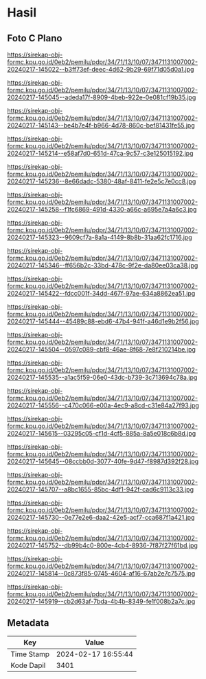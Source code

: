 # Hasil

## Foto C Plano

https://sirekap-obj-formc.kpu.go.id/0eb2/pemilu/pdpr/34/71/13/10/07/3471131007002-20240217-145022--b3ff73ef-deec-4d62-9b29-69f71d05d0a1.jpg

https://sirekap-obj-formc.kpu.go.id/0eb2/pemilu/pdpr/34/71/13/10/07/3471131007002-20240217-145045--adeda17f-8909-4beb-922e-0e081cf19b35.jpg

https://sirekap-obj-formc.kpu.go.id/0eb2/pemilu/pdpr/34/71/13/10/07/3471131007002-20240217-145143--be4b7e4f-b966-4d78-860c-bef81431fe55.jpg

https://sirekap-obj-formc.kpu.go.id/0eb2/pemilu/pdpr/34/71/13/10/07/3471131007002-20240217-145214--e58af7d0-651d-47ca-9c57-c3e125015192.jpg

https://sirekap-obj-formc.kpu.go.id/0eb2/pemilu/pdpr/34/71/13/10/07/3471131007002-20240217-145236--8e66dadc-5380-48af-8411-fe2e5c7e0cc8.jpg

https://sirekap-obj-formc.kpu.go.id/0eb2/pemilu/pdpr/34/71/13/10/07/3471131007002-20240217-145258--f1fc6869-491d-4330-a66c-a695e7a4a6c3.jpg

https://sirekap-obj-formc.kpu.go.id/0eb2/pemilu/pdpr/34/71/13/10/07/3471131007002-20240217-145323--9609cf7a-8a1a-4149-8b8b-31aa62fc1716.jpg

https://sirekap-obj-formc.kpu.go.id/0eb2/pemilu/pdpr/34/71/13/10/07/3471131007002-20240217-145346--ff656b2c-33bd-478c-9f2e-da80ee03ca38.jpg

https://sirekap-obj-formc.kpu.go.id/0eb2/pemilu/pdpr/34/71/13/10/07/3471131007002-20240217-145422--fdcc001f-34dd-467f-97ae-634a8862ea51.jpg

https://sirekap-obj-formc.kpu.go.id/0eb2/pemilu/pdpr/34/71/13/10/07/3471131007002-20240217-145444--45489c88-ebd6-47b4-941f-a46d1e9b2f56.jpg

https://sirekap-obj-formc.kpu.go.id/0eb2/pemilu/pdpr/34/71/13/10/07/3471131007002-20240217-145504--0597c089-cbf8-46ae-8f68-7e8f210214be.jpg

https://sirekap-obj-formc.kpu.go.id/0eb2/pemilu/pdpr/34/71/13/10/07/3471131007002-20240217-145535--a1ac5f59-06e0-43dc-b739-3c713694c78a.jpg

https://sirekap-obj-formc.kpu.go.id/0eb2/pemilu/pdpr/34/71/13/10/07/3471131007002-20240217-145556--c470c066-e00a-4ec9-a8cd-c31e84a27f93.jpg

https://sirekap-obj-formc.kpu.go.id/0eb2/pemilu/pdpr/34/71/13/10/07/3471131007002-20240217-145615--03295c05-cf1d-4cf5-885a-8a5e018c6b8d.jpg

https://sirekap-obj-formc.kpu.go.id/0eb2/pemilu/pdpr/34/71/13/10/07/3471131007002-20240217-145645--08ccbb0d-3077-40fe-9d47-f8987d392f28.jpg

https://sirekap-obj-formc.kpu.go.id/0eb2/pemilu/pdpr/34/71/13/10/07/3471131007002-20240217-145707--a8bc1655-85bc-4df1-942f-cad6c9113c33.jpg

https://sirekap-obj-formc.kpu.go.id/0eb2/pemilu/pdpr/34/71/13/10/07/3471131007002-20240217-145730--0e77e2e6-daa2-42e5-acf7-cca687f1a421.jpg

https://sirekap-obj-formc.kpu.go.id/0eb2/pemilu/pdpr/34/71/13/10/07/3471131007002-20240217-145752--db99b4c0-800e-4cb4-8936-7f87f27f61bd.jpg

https://sirekap-obj-formc.kpu.go.id/0eb2/pemilu/pdpr/34/71/13/10/07/3471131007002-20240217-145814--0c873f85-0745-4604-af16-67ab2e7c7575.jpg

https://sirekap-obj-formc.kpu.go.id/0eb2/pemilu/pdpr/34/71/13/10/07/3471131007002-20240217-145919--cb2d63af-7bda-4b4b-8349-fe1f008b2a7c.jpg


## Metadata

| Key        | Value               |
| ---------- | ------------------- |
| Time Stamp | 2024-02-17 16:55:44 |
| Kode Dapil | 3401                |



